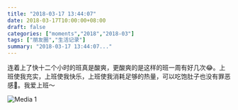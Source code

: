 ```yaml
---
title: "2018-03-17 13:44:07"
date: 2018-03-17T10:00:00+08:00
draft: false
categories: ["moments","2018","2018-03"]
tags: ["朋友圈","生活记录"]
summary: "2018-03-17 13:44:07..."
---
```


连着上了快十二个小时的班真是酸爽，更酸爽的是这样的班一周有好几次😂。上班使我充实，上班使我快乐，上班使我消耗足够的热量，可以吃饱肚子也没有罪恶感🤣。我爱上班～

![Media 1](/Moments/photos/2018-03-17/201803171344070.jpg)

